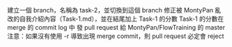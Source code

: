 建立一個 branch，名稱為 task-2，並切換到這個 branch
修正被 MontyPan 亂改的自我介紹內容（Task-1.md），並在結尾加上 Task-1 的分數
Task-1 的分數在 merge 的 commit log 中
發 pull request 給 MontyPan/FlowTraining 的 master
注意：如果沒有使用 -r 導致出現 merge commit，則 pull request 必定會 reject
